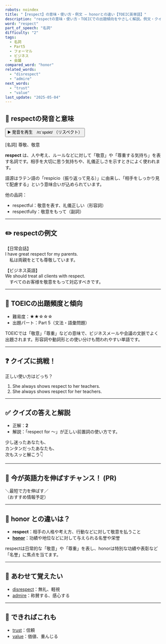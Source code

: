 ```yaml
---
robots: noindex
title: "【respect】の意味・使い方・例文 ― honorとの違い【TOEIC英単語】"
description: "respectの意味・使い方・TOEICでの出題傾向をやさしく解説。例文・クイズ付きでhonorとの違いもわかりやすく学べます。"
word: "respect"
part_of_speech: "名詞"
difficulty: "2"
tags:
  - 名詞
  - Part5
  - フォーマル
  - ビジネス
  - 会議
compared_word: "honor"
related_words:
  - "disrespect"
  - "admire"
next_words:
  - "trust"
  - "value"
last_update: "2025-05-04"
---
```


## 🔰 respectの発音と意味

<button class="play-audio" onclick="playTTS('respect')">
  <span class="play-audio-main">
    ▶️ 発音を再生　/rɪˈspɛkt/
  </span>
  <span class="play-audio-sub">
    （リスペクト）
  </span>
</button>

[名詞] 尊敬、敬意

**respect** は、人や考え、ルールなどに対して「敬意」や「尊重する気持ち」を表す名詞です。相手を大切に思う気持ちや、礼儀正しさを示すときによく使われます。

語源はラテン語の「respicio（振り返って見る）」に由来し、「相手をしっかり見て配慮する」という意味合いが込められています。

他の品詞：  
- respectful：敬意を表す、礼儀正しい（形容詞）
- respectfully：敬意をもって（副詞）

---

## ✏️ respectの例文

【日常会話】  
I have great respect for my parents.  
　私は両親をとても尊敬しています。

【ビジネス英語】  
We should treat all clients with respect.  
　すべてのお客様を敬意をもって対応すべきです。

---

## 🎯 TOEICの出題頻度と傾向

- 難易度：★★☆☆☆
- 出題パート：Part 5（文法・語彙問題）

TOEICでは「敬意」「尊重」などの意味で、ビジネスメールや会議の文脈でよく出題されます。形容詞や動詞形との使い分けも問われやすい単語です。

---

## ❓ クイズに挑戦！

正しい使い方はどっち？

1. She always shows respect to her teachers.  
2. She always shows respect for her teachers.

---

## ✅ クイズの答えと解説

- 正解：**2**
- 解説：「respect for ～」が正しい前置詞の使い方です。

少し迷ったあなたも、  
カンタンだったあなたも、  
次もスッと解こう👇️

---

## 🚀 今が英語力を伸ばすチャンス！ (PR)

<div class="info-center">
＼最短で力を伸ばす／<br>  
（おすすめ情報予定）
</div>

---

## 🤔  honor との違いは？

- **respect**：相手の人格や考え方、行動などに対して敬意を払うこと
- **[honor](/word/honor)**：功績や地位などに対して与えられる名誉や栄誉

respectは日常的な「敬意」や「尊重」を表し、honorは特別な功績や表彰など「名誉」に焦点を当てます。

---

## 🧩 あわせて覚えたい

- [disrespect](/word/disrespect)：無礼、軽視
- [admire](/word/admire)：称賛する、感心する

---

## 📖 できればこれも

- [trust](/word/trust)：信頼
- [value](/word/value)：価値、重んじる

<!-- cvid: aid27_bid01 -->
